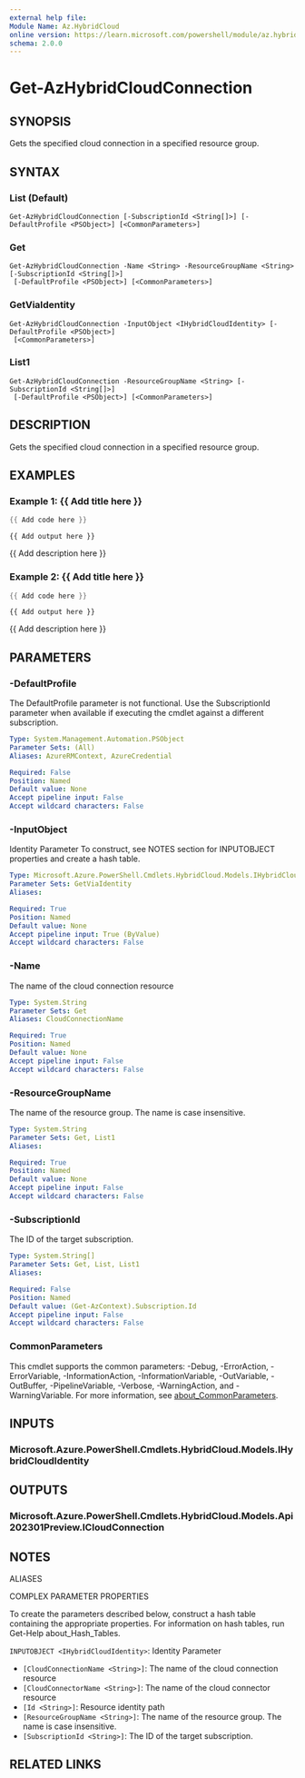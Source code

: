 ```yaml
---
external help file:
Module Name: Az.HybridCloud
online version: https://learn.microsoft.com/powershell/module/az.hybridcloud/get-azhybridcloudconnection
schema: 2.0.0
---
```


# Get-AzHybridCloudConnection

## SYNOPSIS
Gets the specified cloud connection in a specified resource group.

## SYNTAX

### List (Default)
```
Get-AzHybridCloudConnection [-SubscriptionId <String[]>] [-DefaultProfile <PSObject>] [<CommonParameters>]
```

### Get
```
Get-AzHybridCloudConnection -Name <String> -ResourceGroupName <String> [-SubscriptionId <String[]>]
 [-DefaultProfile <PSObject>] [<CommonParameters>]
```

### GetViaIdentity
```
Get-AzHybridCloudConnection -InputObject <IHybridCloudIdentity> [-DefaultProfile <PSObject>]
 [<CommonParameters>]
```

### List1
```
Get-AzHybridCloudConnection -ResourceGroupName <String> [-SubscriptionId <String[]>]
 [-DefaultProfile <PSObject>] [<CommonParameters>]
```

## DESCRIPTION
Gets the specified cloud connection in a specified resource group.

## EXAMPLES

### Example 1: {{ Add title here }}
```powershell
{{ Add code here }}
```

```output
{{ Add output here }}
```

{{ Add description here }}

### Example 2: {{ Add title here }}
```powershell
{{ Add code here }}
```

```output
{{ Add output here }}
```

{{ Add description here }}

## PARAMETERS

### -DefaultProfile
The DefaultProfile parameter is not functional.
Use the SubscriptionId parameter when available if executing the cmdlet against a different subscription.

```yaml
Type: System.Management.Automation.PSObject
Parameter Sets: (All)
Aliases: AzureRMContext, AzureCredential

Required: False
Position: Named
Default value: None
Accept pipeline input: False
Accept wildcard characters: False
```

### -InputObject
Identity Parameter
To construct, see NOTES section for INPUTOBJECT properties and create a hash table.

```yaml
Type: Microsoft.Azure.PowerShell.Cmdlets.HybridCloud.Models.IHybridCloudIdentity
Parameter Sets: GetViaIdentity
Aliases:

Required: True
Position: Named
Default value: None
Accept pipeline input: True (ByValue)
Accept wildcard characters: False
```

### -Name
The name of the cloud connection resource

```yaml
Type: System.String
Parameter Sets: Get
Aliases: CloudConnectionName

Required: True
Position: Named
Default value: None
Accept pipeline input: False
Accept wildcard characters: False
```

### -ResourceGroupName
The name of the resource group.
The name is case insensitive.

```yaml
Type: System.String
Parameter Sets: Get, List1
Aliases:

Required: True
Position: Named
Default value: None
Accept pipeline input: False
Accept wildcard characters: False
```

### -SubscriptionId
The ID of the target subscription.

```yaml
Type: System.String[]
Parameter Sets: Get, List, List1
Aliases:

Required: False
Position: Named
Default value: (Get-AzContext).Subscription.Id
Accept pipeline input: False
Accept wildcard characters: False
```

### CommonParameters
This cmdlet supports the common parameters: -Debug, -ErrorAction, -ErrorVariable, -InformationAction, -InformationVariable, -OutVariable, -OutBuffer, -PipelineVariable, -Verbose, -WarningAction, and -WarningVariable. For more information, see [about_CommonParameters](http://go.microsoft.com/fwlink/?LinkID=113216).

## INPUTS

### Microsoft.Azure.PowerShell.Cmdlets.HybridCloud.Models.IHybridCloudIdentity

## OUTPUTS

### Microsoft.Azure.PowerShell.Cmdlets.HybridCloud.Models.Api202301Preview.ICloudConnection

## NOTES

ALIASES

COMPLEX PARAMETER PROPERTIES

To create the parameters described below, construct a hash table containing the appropriate properties. For information on hash tables, run Get-Help about_Hash_Tables.


`INPUTOBJECT <IHybridCloudIdentity>`: Identity Parameter
  - `[CloudConnectionName <String>]`: The name of the cloud connection resource
  - `[CloudConnectorName <String>]`: The name of the cloud connector resource
  - `[Id <String>]`: Resource identity path
  - `[ResourceGroupName <String>]`: The name of the resource group. The name is case insensitive.
  - `[SubscriptionId <String>]`: The ID of the target subscription.

## RELATED LINKS

